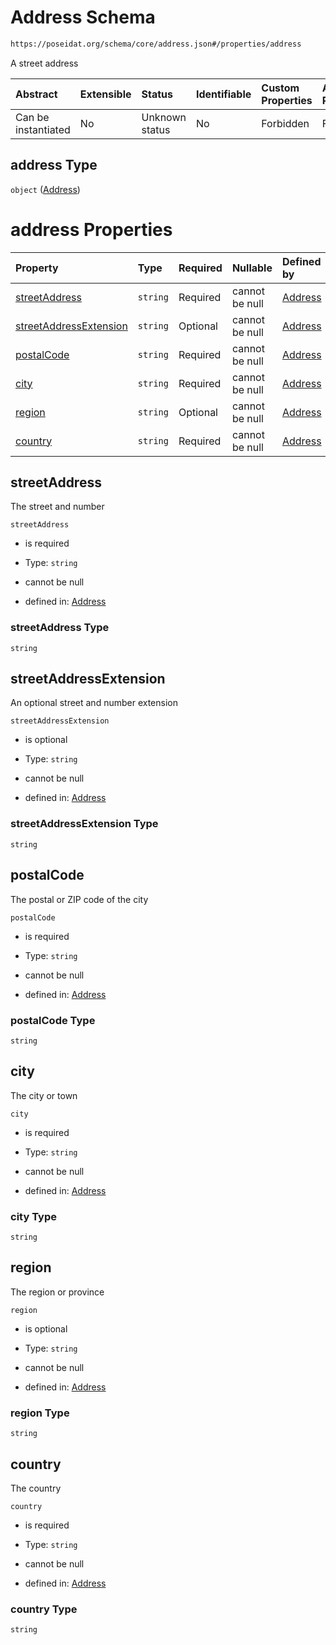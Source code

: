 # Address Schema

```txt
https://poseidat.org/schema/core/address.json#/properties/address
```

A street address

| Abstract            | Extensible | Status         | Identifiable | Custom Properties | Additional Properties | Access Restrictions | Defined In                                                                |
| :------------------ | :--------- | :------------- | :----------- | :---------------- | :-------------------- | :------------------ | :------------------------------------------------------------------------ |
| Can be instantiated | No         | Unknown status | No           | Forbidden         | Forbidden             | none                | [company.json*](schemas/core/persona/company.json "open original schema") |

## address Type

`object` ([Address](company-properties-address.md))

# address Properties

| Property                                          | Type     | Required | Nullable       | Defined by                                                                                                                                 |
| :------------------------------------------------ | :------- | :------- | :------------- | :----------------------------------------------------------------------------------------------------------------------------------------- |
| [streetAddress](#streetaddress)                   | `string` | Required | cannot be null | [Address](address-properties-streetaddress.md "https://poseidat.org/schema/core/address.json#/properties/streetAddress")                   |
| [streetAddressExtension](#streetaddressextension) | `string` | Optional | cannot be null | [Address](address-properties-streetaddressextension.md "https://poseidat.org/schema/core/address.json#/properties/streetAddressExtension") |
| [postalCode](#postalcode)                         | `string` | Required | cannot be null | [Address](address-properties-postalcode.md "https://poseidat.org/schema/core/address.json#/properties/postalCode")                         |
| [city](#city)                                     | `string` | Required | cannot be null | [Address](address-properties-city.md "https://poseidat.org/schema/core/address.json#/properties/city")                                     |
| [region](#region)                                 | `string` | Optional | cannot be null | [Address](address-properties-region.md "https://poseidat.org/schema/core/address.json#/properties/region")                                 |
| [country](#country)                               | `string` | Required | cannot be null | [Address](address-properties-country.md "https://poseidat.org/schema/core/address.json#/properties/country")                               |

## streetAddress

The street and number

`streetAddress`

*   is required

*   Type: `string`

*   cannot be null

*   defined in: [Address](address-properties-streetaddress.md "https://poseidat.org/schema/core/address.json#/properties/streetAddress")

### streetAddress Type

`string`

## streetAddressExtension

An optional street and number extension

`streetAddressExtension`

*   is optional

*   Type: `string`

*   cannot be null

*   defined in: [Address](address-properties-streetaddressextension.md "https://poseidat.org/schema/core/address.json#/properties/streetAddressExtension")

### streetAddressExtension Type

`string`

## postalCode

The postal or ZIP code of the city

`postalCode`

*   is required

*   Type: `string`

*   cannot be null

*   defined in: [Address](address-properties-postalcode.md "https://poseidat.org/schema/core/address.json#/properties/postalCode")

### postalCode Type

`string`

## city

The city or town

`city`

*   is required

*   Type: `string`

*   cannot be null

*   defined in: [Address](address-properties-city.md "https://poseidat.org/schema/core/address.json#/properties/city")

### city Type

`string`

## region

The region or province

`region`

*   is optional

*   Type: `string`

*   cannot be null

*   defined in: [Address](address-properties-region.md "https://poseidat.org/schema/core/address.json#/properties/region")

### region Type

`string`

## country

The country

`country`

*   is required

*   Type: `string`

*   cannot be null

*   defined in: [Address](address-properties-country.md "https://poseidat.org/schema/core/address.json#/properties/country")

### country Type

`string`
